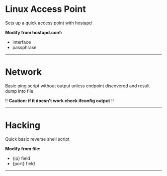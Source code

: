 # Linux Access Point
Sets up a quick access point with hostapd


**Modify from hostapd.conf:**
- interface
- passphrase

---------------------------------------------------------------





# Network
Basic ping script without output unless endpoint discovered and result dump into file

!! **Caution: if it doesn't work check ifconfig output** !!

----------------------------------------------------------------





# Hacking
Quick basic reverse shell script


**Modify from file:**
- {ip} field
- {port} field

----------------------------------------------------------------
